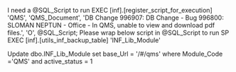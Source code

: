 I need a @SQL_Script to run 
EXEC [inf].[register_script_for_execution] 
    'QMS', 
    'QMS_Document', 
    'DB Change 996907: DB Change - Bug 996800: SLOMAN NEPTUN - Office - In QMS, unable to view and download pdf files.', 
    'O', 
    @SQL_Script;
	Please wrap below script in @SQL_Script to run SP 
EXEC [inf].[utils_inf_backup_table] 'INF_Lib_Module'
 
Update dbo.INF_Lib_Module set base_Url = '/#/qms'  where Module_Code ='QMS' and active_status = 1

